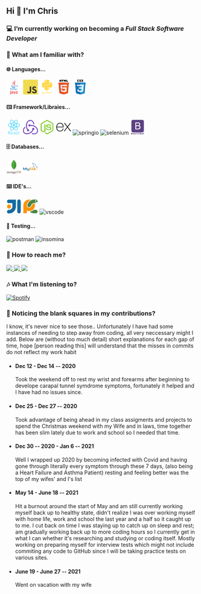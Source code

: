 ## Hi 👋 I'm Chris

### 💻 I’m currently working on becoming a <em>Full Stack Software Developer</em>

<!-- ### 📘 I’m currently learning...
<div></div> -->

### 💪 What am I familiar with?

#### 🌐 Languages...
<div>

  <img src="https://raw.githubusercontent.com/devicons/devicon/master/icons/java/java-original-wordmark.svg" alt="java" width="40" height="40" /> <img src="https://raw.githubusercontent.com/devicons/devicon/master/icons/javascript/javascript-original.svg" alt="javascript" width="40" height="40"/> <img src="https://raw.githubusercontent.com/devicons/devicon/master/icons/python/python-plain-wordmark.svg" alt="python" width="40" height="40" /> <img src="https://raw.githubusercontent.com/devicons/devicon/master/icons/html5/html5-original-wordmark.svg" alt="html5" width="40" height="40"/> <img src="https://raw.githubusercontent.com/devicons/devicon/master/icons/css3/css3-original-wordmark.svg" alt="css3" width="40" height="40"/>

</div>

#### 🖽 Framework/Libraies...
<div>

  <img src="https://raw.githubusercontent.com/devicons/devicon/master/icons/react/react-original-wordmark.svg" alt="react" width="40" height="40" /> <img src="https://github.com/devicons/devicon/blob/master/icons/redux/redux-original.svg" alt="redux" width="40" height="40" /> <img src="https://raw.githubusercontent.com/devicons/devicon/master/icons/nodejs/nodejs-original.svg" alt="nodejs" width="40" height="40"/> <img src="https://raw.githubusercontent.com/devicons/devicon/master/icons/express/express-original.svg" alt="express" width="40" height="40"/> <img src="https://www.vectorlogo.zone/logos/springio/springio-ar21.svg" alt="springio" width="70" height="40"/> <img src="https://github.com/gilbarbara/logos/blob/master/logos/selenium.svg" alt="selenium" width="40" height="40"/> <img src="https://github.com/devicons/devicon/blob/master/icons/bootstrap/bootstrap-plain-wordmark.svg" alt="boostrap" width="40" height="40" />

</div>

#### 🗄️ Databases...
<div>
  
   <img src="https://raw.githubusercontent.com/devicons/devicon/master/icons/mongodb/mongodb-original-wordmark.svg" alt="mongodb" width="40" height="40"/> <img src="https://github.com/devicons/devicon/blob/master/icons/mysql/mysql-original-wordmark.svg" alt="mysql" width="40" height="40"/>
   
 </div>

#### ⌨️ IDE's...
<div>

  <img src="https://github.com/devicons/devicon/blob/master/icons/intellij/intellij-original.svg" alt="intelli-j" width="40" height="40" /> <img src="https://github.com/devicons/devicon/blob/master/icons/pycharm/pycharm-original.svg" alt="pycharm" width="40" height="40" /> <img src="https://upload.wikimedia.org/wikipedia/commons/9/9a/Visual_Studio_Code_1.35_icon.svg" alt="vscode" width="40" height="40" />
  
</div>

#### 🧪 Testing...
<div>

  <img src="https://www.vectorlogo.zone/logos/getpostman/getpostman-icon.svg" alt="postman" width="40" height="40" /> <img src="https://github.com/gilbarbara/logos/blob/master/logos/insomnia.svg" alt="insomina" width="40" height="40" />

</div>

### 📲 How to reach me?
<div>
  <a href="mailto: christianpari@outlook.com" >
    <img src="https://img.shields.io/badge/gmail-%23D14836.svg?&style=for-the-badge&logo=gmail&logoColor=white" />
  </a>
  <a href="https://twitter.com/_christianpari" >
    <img src="https://img.shields.io/badge/twitter-%231DA1F2.svg?&style=for-the-badge&logo=twitter&logoColor=white" />
  </a>
  <a href="https://www.linkedin.com/in/christian-pari-2102801a0/" >
    <img src="https://img.shields.io/badge/linkedin-%230077B5.svg?&style=for-the-badge&logo=linkedin&logoColor=white" />
  </a>
</div>

### 🎶 What I'm listening to?
[![Spotify](https://novatorem-woad-seven.vercel.app/api/spotify)](https://open.spotify.com/user/christianpari)

### 🤔 Noticing the blank squares in my contributions?
<div>
  I know, it's never nice to see those.. Unfortunately I have had some instances of needing to step away from coding, all very neccessary might I add. Below are (without too much detail) short explanations for each gap of time, hope [person reading this] will understand that the misses in commits do not reflect my work habit
  <ul>
    <li>
      <h4>Dec 12 - Dec 14 -- 2020</h4>
      <div>
        Took the weekend off to rest my wrist and forearms after beginning to develope carapal tunnel symdrome symptoms, fortunately it helped and I have had no issues since.
      </div>
    </li>
    <li>
      <h4>Dec 25 - Dec 27 -- 2020</h4>
      <div>
        Took advantage of being ahead in my class assigments and projects to spend the Christmas weekend with my Wife and in laws, time together has been slim lately due to work and school so I needed that time.
      </div>
    </li>
    <li>
      <h4>Dec 30 -- 2020 - Jan 6 -- 2021</h4>
      <div>
        Well I wrapped up 2020 by becoming infected with Covid and having gone through literally every symptom through these 7 days, (also being a Heart Failure and Asthma Patient) resting and feeling better was the top of my wifes' and I's list
      </div>
    </li>
    <li>
      <h4>May 14 - June 18 -- 2021 </h4>
      <div>
        Hit a burnout around the start of May and am still currently working myself back up to healthy state, didn't realize I was over working myself with home life, work and school the last year and a half so it caught up to me. I cut back on time I was staying up to catch up on sleep and rest; am gradually working back up to more coding hours so I currently get in what I can whether it's researching and studying or coding itself. Mostly working on preparing myself for interview tests which might not include commiting any code to GitHub since I will be taking practice tests on various sites.
      </div>
    </li>
    <li>
      <h4>June 19 - June 27 -- 2021 </h4>
      <div>
        Went on vacation with my wife
      </div>
    </li>
  </ul>
</div>
